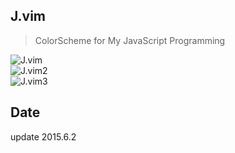 
## J.vim

> ColorScheme for My JavaScript Programming

<img src="http://7j1zwt.com1.z0.glb.clouddn.com/sc2.png" alt="J.vim">

<br>

<img src="http://7j1zwt.com1.z0.glb.clouddn.com/sc3.png" alt="J.vim2">

<br>

<img src="http://7j1zwt.com1.z0.glb.clouddn.com/sc4.png" alt="J.vim3">

## Date

update  2015.6.2

